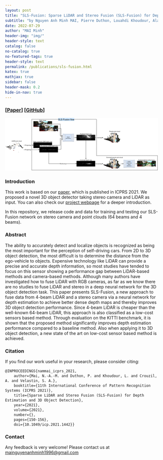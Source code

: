 ```yaml
---
layout: post
title: "SLS-Fusion: Sparse LiDAR and Stereo Fusion (SLS-Fusion) for Depth Estimation and 3D Object Detection"
subtitle: "by Nguyen Anh Minh MAI, Pierre Duthon, Louahdi Khoudour, Alain Crouzil, Sergio A. Velastin."
date: 2022-07-29
author: "MAI Minh"
header-img: "img/"
header-style: text
catalog: false
no-catalog: true
no-featured-tags: true
header-style: text
permalink: /publications/sls-fusion.html
katex: true
mathjax: true
sidebar: false
header-mask: 0.2
hide-in-nav: true
---
```

### [[Paper](https://ieeexplore.ieee.org/document/9569023)] [[GitHub](https://github.com/maiminh1996/SLS-Fusion)]
<!-- <img src="/img/camera/diff_lens.png" alt="drawing" width="300"/> -->
![](/img/slsfusion.png)

### Introduction

This work is based on our [paper](https://ieeexplore.ieee.org/document/9569023), which is published in ICPRS 2021. We proposed a novel 3D object detector taking stereo camera and LiDAR as input. You can also check our [project webpage](https://github.com/maiminh1996/SLS-Fusion) for a deeper introduction.

In this repository, we release code and data for training and testing our SLS-Fusion network on stereo camera and point clouds (64 beams and 4 beams).


### Abstract

The ability to accurately detect and localize objects is recognized as being the most important for the perception of self-driving cars. From 2D to 3D object detection, the most difficult is to determine the distance from the ego-vehicle to objects. Expensive technology like LiDAR can provide a precise and accurate depth information, so most studies have tended to focus on this sensor showing a performance gap between LiDAR-based methods and camera-based methods. Although many authors have investigated how to fuse LiDAR with RGB cameras, as far as we know there are no studies to fuse LiDAR and stereo in a deep neural network for the 3D object detection task. This paper presents SLS-Fusion, a new approach to fuse data from 4-beam LiDAR and a stereo camera via a neural network for depth estimation to achieve better dense depth maps and thereby improves 3D object detection performance. Since 4-beam LiDAR is cheaper than the well-known 64-beam LiDAR, this approach is also classified as a low-cost sensors based method. Through evaluation on the KITTI benchmark, it is shown that the proposed method significantly improves depth estimation performance compared to a baseline method. Also when applying it to 3D object detection, a new state of the art on low-cost sensor based method is achieved.

### Citation
If you find our work useful in your research, please consider citing:
  
    @INPROCEEDINGS{nammai_icprs_2021,
        author={Mai, N.-A.-M. and Duthon, P. and Khoudour, L. and Crouzil, A. and Velastin, S. A.},
        booktitle={11th International Conference of Pattern Recognition Systems (ICPRS 2021)}, 
        title={Sparse LiDAR and Stereo Fusion (SLS-Fusion) for Depth Estimation and 3D Object Detection}, 
        year={2021},
        volume={2021},
        number={},
        pages={150-156},
        doi={10.1049/icp.2021.1442}}

### Contact

Any feedback is very welcome! Please contact us at <mainguyenanhminh1996@gmail.com>
